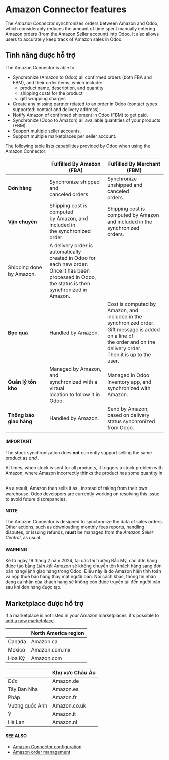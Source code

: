 # Amazon Connector features

The *Amazon Connector* synchronizes orders between Amazon and Odoo, which considerably reduces the
amount of time spent manually entering Amazon orders (from the Amazon Seller account) into Odoo. It
also allows users to accurately keep track of Amazon sales in Odoo.

## Tính năng được hỗ trợ

The Amazon Connector is able to:

- Synchronize (Amazon to Odoo) all confirmed orders (both FBA and FBM), and their order items, which
  include:
  - product name, description, and quantity
  - shipping costs for the product
  - gift wrapping charges
- Create any missing partner related to an order in Odoo (contact types supported: contact and
  delivery address).
- Notify Amazon of confirmed shipment in Odoo (FBM) to get paid.
- Synchronize (Odoo to Amazon) all available quantities of your products (FBM).
- Support multiple seller accounts.
- Support multiple marketplaces per seller account.

The following table lists capabilities provided by Odoo when using the Amazon Connector:

|                          | Fulfilled By Amazon (FBA)                                                                                                                                            | Fulfilled By Merchant (FBM)                                                                                                                                                            |
|--------------------------|----------------------------------------------------------------------------------------------------------------------------------------------------------------------|----------------------------------------------------------------------------------------------------------------------------------------------------------------------------------------|
| **Đơn hàng**             | Synchronize shipped and<br/>canceled orders.                                                                                                                         | Synchronize unshipped and canceled<br/>orders.                                                                                                                                         |
| **Vận chuyển**           | Shipping cost is computed<br/>by Amazon, and included in<br/>the synchronized order.                                                                                 | Shipping cost is computed by Amazon<br/>and included in the synchronized<br/>orders.                                                                                                   |
| Shipping done by Amazon. | A delivery order is automatically<br/>created in Odoo for each new order.<br/>Once it has been processed in Odoo,<br/>the status is then synchronized in<br/>Amazon. |                                                                                                                                                                                        |
| **Bọc quà**              | Handled by Amazon.                                                                                                                                                   | Cost is computed by Amazon, and<br/>included in the synchronized order.<br/>Gift message is added on a line of<br/>the order and on the delivery order.<br/>Then it is up to the user. |
| **Quản lý tồn kho**      | Managed by Amazon, and<br/>synchronized with a virtual<br/>location to follow it in<br/>Odoo.                                                                        | Managed in Odoo Inventory app, and<br/>synchronized with Amazon.                                                                                                                       |
| **Thông báo giao hàng**  | Handled by Amazon.                                                                                                                                                   | Send by Amazon, based on delivery<br/>status synchronized from Odoo.                                                                                                                   |

#### IMPORTANT
The stock synchronization does **not** currently support selling the same product as  *and* .

At times, when stock is sent for all products, it triggers a stock problem with Amazon, where
Amazon incorrectly thinks the  product has some quantity in
.

As a result, Amazon then sells it as , instead of taking from
their own warehouse. Odoo developers are currently working on resolving this issue to avoid
future discrepancies.

#### NOTE
The Amazon Connector is designed to synchronize the data of sales orders. Other actions, such as
downloading monthly fees reports, handling disputes, or issuing refunds, **must** be managed from
the *Amazon Seller Central*, as usual.

#### WARNING
Kể từ ngày 19 tháng 2 năm 2024, tại các thị trường Bắc Mỹ, các đơn hàng  được tạo bằng *Liên kết Amazon* sẽ không chuyển tên khách hàng sang đơn bán hàng/lệnh giao hàng trong Odoo. Điều này là do Amazon hiện tính toán và nộp thuế bán hàng thay mặt người bán. Nói cách khác, thông tin nhận dạng cá nhân của khách hàng sẽ không còn được truyền tải đến người bán sau khi đơn hàng  được tạo.

<a id="amazon-supported-marketplaces"></a>

## Marketplace được hỗ trợ

If a marketplace is not listed in your Amazon marketplaces, it's possible to [add a new
marketplace](applications/sales/sales/amazon_connector/setup.md#amazon-add-new-marketplace).

|        | **North America region**   |
|--------|----------------------------|
| Canada | Amazon.ca                  |
| Mexico | Amazon.com.mx              |
| Hoa Kỳ | Amazon.com                 |

|                | **Khu vực Châu Âu**   |
|----------------|-----------------------|
| Đức            | Amazon.de             |
| Tây Ban Nha    | Amazon.es             |
| Pháp           | Amazon.fr             |
| Vương quốc Anh | Amazon.co.uk          |
| Ý              | Amazon.it             |
| Hà Lan         | Amazon.nl             |

#### SEE ALSO
- [Amazon Connector configuration](applications/sales/sales/amazon_connector/setup.md)
- [Amazon order management](applications/sales/sales/amazon_connector/manage.md)
